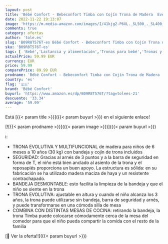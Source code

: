 ```yaml
---
layout: post
title: 'Bébé Confort - Bebeconfort Timba con Cojín Trona de Madera  Evolutiva y Multifuncional  Regulable en altura  con bandeja y cojín  para niños de 6 meses a 10 años  30 kg   Color Warm grey'
date: 2022-11-22 19:13:07
image: 'https://m.media-amazon.com/images/I/41kjg2-P6XL._SL500_._SL400_.jpg'
comments: true
category: ofertas
author: 'tole.es'
slug: 'B09R8T576T-es Bébé Confort - Bebeconfort Timba con Cojín Trona de Madera...'
sku: 'B09R8T576T-es'
tags: [ 'Bebé','Lactancia y alimentación','Tronas para bebé','Tronas y asientos','bébé','bébé confort','confort','trona','🇪🇸', ]
actualPrice: 59.99 EUR
currency: EUR
price: 59.99
comparePrice: 89.99 EUR
prodname: 'Bébé Confort - Bebeconfort Timba con Cojín Trona de Madera  Evolutiva y Multifuncional  Regulable en altura  con bandeja y cojín  para niños de 6 meses a 10 años  30 kg   Color Warm grey'
country: 'es'
flag: '🇪🇸'
brand: 'Bébé Confort'
buyurl: 'https://www.amazon.es/dp/B09R8T576T/?tag=tolees-21'
descuento: '33.34'
average: '59.99'
---
```


Está [{{< param title >}}]({{< param buyurl >}}) en el siguiente enlace!

[![{{< param prodname >}}]({{< param image >}})]({{< param buyurl >}})

ℹ️:

- TRONA EVOLUTIVA Y MULTIFUNCIONAL de madera para niños de 6 meses a 10 años (30 kg) con bandeja y cojín de trona incluidos
- SEGURIDAD: Gracias al arnés de 3 puntos y a la barra de seguridad en forma de T, el niño está bien anclado al asiento de la trona y el reposapiés proporciona un buen apoyo. La estructura es sólida: en su fabricación se ha utilizado madera maciza de haya y un resistente contrachapado.
- BANDEJA DESMONTABLE: esto facilita la limpieza de la bandeja y que el niño se siente en la trona
- TRONA EVOLUTIVA: ajustable en altura y cuando el niño alcanza los 3 años, la trona puede utilizarse sin bandeja, barra de seguridad y arnés, y puede transformarse en una cómoda silla de mesa
- COMBINA CON DISTINTAS MESAS DE COCINA: retirando la bandeja, la trona Timba puede colocarse cómodamente cerca de la mesa del comedor para que el niño pueda compartir la comida con el resto de la familia

[🛒 Ver la oferta!!]({{< param buyurl >}})
